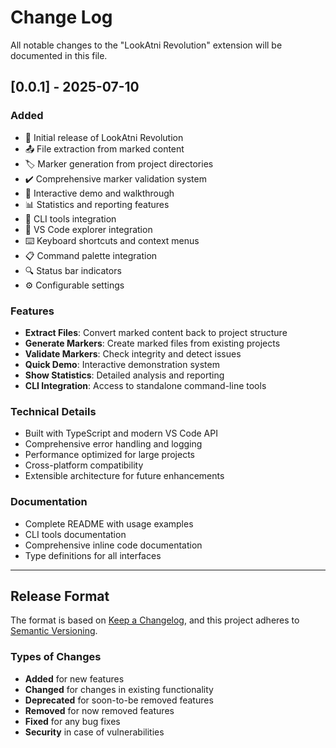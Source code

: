 # Change Log

All notable changes to the "LookAtni Revolution" extension will be documented in this file.

## [0.0.1] - 2025-07-10

### Added
- 🚀 Initial release of LookAtni Revolution
- 📤 File extraction from marked content
- 🏷️ Marker generation from project directories
- ✔️ Comprehensive marker validation system
- 🎯 Interactive demo and walkthrough
- 📊 Statistics and reporting features
- 🔧 CLI tools integration
- 🎨 VS Code explorer integration
- ⌨️ Keyboard shortcuts and context menus
- 📋 Command palette integration
- 🔍 Status bar indicators
- ⚙️ Configurable settings

### Features
- **Extract Files**: Convert marked content back to project structure
- **Generate Markers**: Create marked files from existing projects
- **Validate Markers**: Check integrity and detect issues
- **Quick Demo**: Interactive demonstration system
- **Show Statistics**: Detailed analysis and reporting
- **CLI Integration**: Access to standalone command-line tools

### Technical Details
- Built with TypeScript and modern VS Code API
- Comprehensive error handling and logging
- Performance optimized for large projects
- Cross-platform compatibility
- Extensible architecture for future enhancements

### Documentation
- Complete README with usage examples
- CLI tools documentation
- Comprehensive inline code documentation
- Type definitions for all interfaces

---

## Release Format

The format is based on [Keep a Changelog](https://keepachangelog.com/en/1.0.0/),
and this project adheres to [Semantic Versioning](https://semver.org/spec/v2.0.0.html).

### Types of Changes
- **Added** for new features
- **Changed** for changes in existing functionality
- **Deprecated** for soon-to-be removed features
- **Removed** for now removed features
- **Fixed** for any bug fixes
- **Security** in case of vulnerabilities
